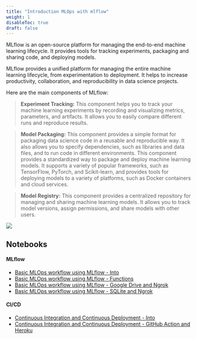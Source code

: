 ```yaml
---
title: "Introduction MLOps with mlflow"
weight: 1
disableToc: true
draft: false
---
```



MLflow is an open-source platform for managing the end-to-end machine learning lifecycle. It provides tools for tracking experiments, packaging and sharing code, and deploying models.

MLflow provides a unified platform for managing the entire machine learning lifecycle, from experimentation to deployment. It helps to increase productivity, collaboration, and reproducibility in data science projects.

Here are the main components of MLflow:

> **Experiment Tracking:** This component helps you to track your machine learning experiments by recording and visualizing metrics, parameters, and artifacts. It allows you to easily compare different runs and reproduce results.

> **Model Packaging:** This component provides a simple format for packaging data science code in a reusable and reproducible way. It also allows you to specify dependencies, such as libraries and data files, and to run code in different environments. This component provides a standardized way to package and deploy machine learning models. It supports a variety of popular frameworks, such as TensorFlow, PyTorch, and Scikit-learn, and provides tools for deploying models to a variety of platforms, such as Docker containers and cloud services.

> **Model Registry:** This component provides a centralized repository for managing and sharing machine learning models. It allows you to track model versions, assign permissions, and share models with other users.

![](https://raw.githubusercontent.com/aaubs/ds-master/main/data/Images/mlflow.jpg)

   

## Notebooks

#### MLflow
* [Basic MLOps workflow using MLflow - Into](https://colab.research.google.com/github/aaubs/ds-master/blob/main/notebooks/M6_MLflow_intro.ipynb)
* [Basic MLOps workflow using MLflow - Functions](https://colab.research.google.com/github/aaubs/ds-master/blob/main/notebooks/M6_MLflow_Functions.ipynb)
* [Basic MLOps workflow using MLflow - Google Drive and Ngrok](https://colab.research.google.com/github/aaubs/ds-master/blob/main/notebooks/M6_MLflow_GoogleDrive_Ngrok.ipynb)
* [Basic MLOps workflow using MLflow - SQLite and Ngrok](https://colab.research.google.com/github/aaubs/ds-master/blob/main/notebooks/M6_MLflow_SQLite.ipynb)


#### CI/CD
* [Continuous Integration and Continuous Deployment - Into](https://colab.research.google.com/github/aaubs/ds-master/blob/main/notebooks/M6_CI_CD_GitHub_Streamlit.ipynb)
* [Continuous Integration and Continuous Deployment - GitHub Action and Heroku](https://colab.research.google.com/github/aaubs/ds-master/blob/main/notebooks/M6_CI_CD_GitHubAction_Heroku.ipynb)
